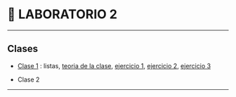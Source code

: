 # :book: LABORATORIO 2

---

## Clases

- [Clase 1](https://github.com/eugenia1984/UTN-FRSR-Programacion-1year-2semester/tree/main/laboratorio2/clase1) : listas, [teoria de la clase](https://github.com/eugenia1984/UTN-FRSR-Programacion-1year-2semester/tree/main/laboratorio2/clase1/listas.py), [ejercicio 1](https://github.com/eugenia1984/UTN-FRSR-Programacion-1year-2semester/tree/main/laboratorio2/clase1/ejercicio1.py), [ejercicio 2](https://github.com/eugenia1984/UTN-FRSR-Programacion-1year-2semester/tree/main/laboratorio2/clase1/ejercicio2.py), [ejercicio 3](https://github.com/eugenia1984/UTN-FRSR-Programacion-1year-2semester/tree/main/laboratorio2/clase1/ejercicio3.py)

- Clase 2

---
